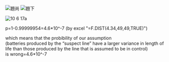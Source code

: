 ![題尚](https://github.com/HWTeng-Course/202402-Statistics/assets/162718147/e542b376-393c-4742-b74c-a71f75396016)
![題下](https://github.com/HWTeng-Course/202402-Statistics/assets/162718147/e8a8936f-f295-4d39-8957-ed20bc31da16)

![10 6 17a](https://github.com/HWTeng-Course/202402-Statistics/assets/162718147/40a5e34f-f214-4a9b-84e1-e393c19b131a)

p=1-0.99999954=4.6*10^-7 (by excel "=F.DIST(4.34,49,49,TRUE)") <br>

which means that the probibility of our assumption <br>
(batteries produced by the “suspect line” have a larger variance in length of life than those produced by the line that is assumed to be in control) 
<br> is wrong=4.6*10^-7


